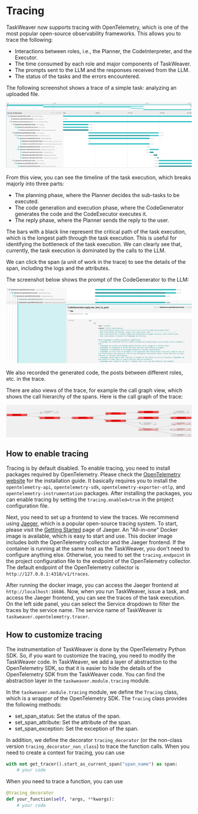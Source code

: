 # Tracing

TaskWeaver now supports tracing with OpenTelemetry, 
which is one of the most popular open-source observability frameworks. This allows you to trace the following:

- Interactions between roles, i.e., the Planner, the CodeInterpreter, and the Executor.
- The time consumed by each role and major components of TaskWeaver.
- The prompts sent to the LLM and the responses received from the LLM.
- The status of the tasks and the errors encountered.

The following screenshot shows a trace of a simple task: analyzing an uploaded file.

![Tracing](../static/img/trace.png)

From this view, you can see the timeline of the task execution, which breaks majorly into 
three parts:

- The planning phase, where the Planner decides the sub-tasks to be executed.
- The code generation and execution phase, where the CodeGenerator generates the code and the CodeExecutor executes it.
- The reply phase, where the Planner sends the reply to the user.

The bars with a black line represent the critical path of the task execution, which is the longest path through the task execution. 
This is useful for identifying the bottleneck of the task execution.
We can clearly see that, currently, the task execution is dominated by the calls to the LLM.

We can click the span (a unit of work in the trace) to see the details of the span, including the logs and the attributes.

The screenshot below shows the prompt of the CodeGenerator to the LLM:

![Tracing Prompt](../static/img/trace_prompt.png)

We also recorded the generated code, the posts between different roles, etc. in the trace.

There are also views of the trace, for example the call graph view, which shows the call hierarchy of the spans.
Here is the call graph of the trace:

![Tracing Call Graph](../static/img/trace_graph.png)

## How to enable tracing

Tracing is by default disabled. To enable tracing, you need to install packages required by OpenTelemetry.
Please check the [OpenTelemetry website](https://opentelemetry.io/docs/languages/python/) for the installation guide.
It basically requires you to install the `opentelemetry-api`, `opentelemetry-sdk`, `opentelemetry-exporter-otlp`, 
and `opentelemetry-instrumentation` packages.
After installing the packages, you can enable tracing by setting the `tracing.enabled=true` in the project configuration file.

Next, you need to set up a frontend to view the traces. We recommend using [Jaeger](https://www.jaegertracing.io/), 
which is a popular open-source tracing system.
To start, please visit the [Getting Started](https://www.jaegertracing.io/docs/getting-started/) page of Jaeger.
An "All-in-one" Docker image is available, which is easy to start and use.
This docker image includes both the OpenTelemetry collector and the Jaeger frontend.
If the container is running at the same host as the TaskWeaver, you don't need to configure anything else.
Otherwise, you need to set the `tracing.endpoint` in the project configuration file to the endpoint of the OpenTelemetry collector.
The default endpoint of the OpenTelemetry collector is `http://127.0.0.1:4318/v1/traces`.

After running the docker image, you can access the Jaeger frontend at `http://localhost:16686`.
Now, when you run TaskWeaver, issue a task, and access the Jaeger frontend, you can see the traces of the task execution.
On the left side panel, you can select the Service dropdown to filter the traces by the service name.
The service name of TaskWeaver is `taskweaver.opentelemetry.tracer`.

## How to customize tracing

The instrumentation of TaskWeaver is done by the OpenTelemetry Python SDK.
So, if you want to customize the tracing, you need to modify the TaskWeaver code.
In TaskWeaver, we add a layer of abstraction to the OpenTelemetry SDK, 
so that it is easier to hide the details of the OpenTelemetry SDK from the TaskWeaver code.
You can find the abstraction layer in the `taskweaver.module.tracing` module.

In the `taskweaver.module.tracing` module, we define the `Tracing` class, 
which is a wrapper of the OpenTelemetry SDK. The `Tracing` class provides the following methods:

- set_span_status: Set the status of the span.
- set_span_attribute: Set the attribute of the span.
- set_span_exception: Set the exception of the span.

In addition, we define the decorator `tracing_decorator` (or the non-class version `tracing_decorator_non_class`) 
to trace the function calls.
When you need to create a context for tracing, you can use

```python
with not get_tracer().start_as_current_span("span_name") as span:
    # your code
```

When you need to trace a function, you can use

```python
@tracing_decorator
def your_function(self, *args, **kwargs):
    # your code
```




